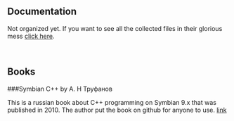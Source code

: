 ## Documentation

Not organized yet. If you want to see all the collected files in their glorious mess [click here](https://mega.nz/#F!KosSkQBb!XuosCJO55zbS_0LLrBeE8g).

<br>

## Books

###Symbian C++ by А. Н Труфанов

This is a russian book about C++ programming on Symbian 9.x that was published in 2010. The author put the book on github for anyone to use. [link](https://github.com/trufanov-nok/SymbianBook_ru) 
